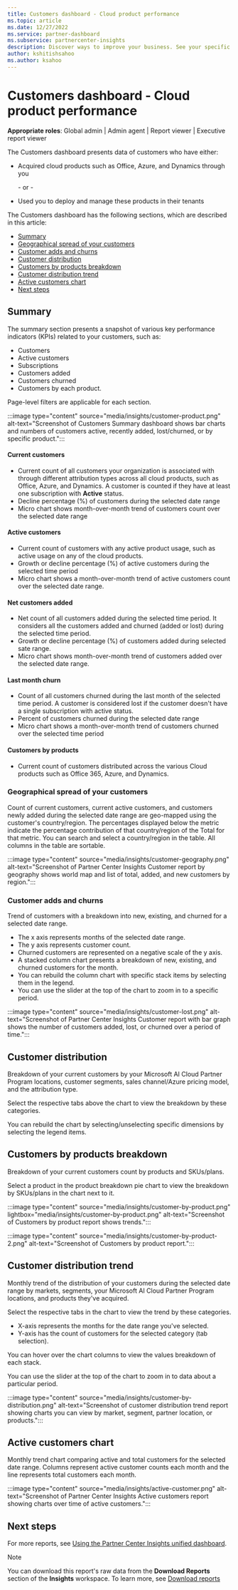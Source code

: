 ```yaml
---
title: Customers dashboard - Cloud product performance
ms.topic: article
ms.date: 12/27/2022
ms.service: partner-dashboard
ms.subservice: partnercenter-insights
description: Discover ways to improve your business. See your specific customer trends by geography, by product, and other attributes.
author: kshitishsahoo
ms.author: ksahoo
---
```


# Customers dashboard - Cloud product performance

**Appropriate roles**: Global admin | Admin agent | Report viewer | Executive report viewer

The Customers dashboard presents data of customers who have either:

- Acquired cloud products such as Office, Azure, and Dynamics through you
  
  \- or \-

- Used you to deploy and manage these products in their tenants

The Customers dashboard has the following sections, which are described in this article:

<!-- no toc -->
- [Summary](#summary)
- [Geographical spread of your customers](#geographical-spread-of-your-customers)
- [Customer adds and churns](#customer-adds-and-churns)
- [Customer distribution](#customer-distribution)
- [Customers by products breakdown](#customers-by-products-breakdown)
- [Customer distribution trend](#customer-distribution-trend)
- [Active customers chart](#active-customers-chart)
- [Next steps](#next-steps)

## Summary

The summary section presents a snapshot of various key performance indicators (KPIs) related to your customers, such as:

- Customers
- Active customers
- Subscriptions
- Customers added
- Customers churned
- Customers by each product.

Page-level filters are applicable for each section.

:::image type="content" source="media/insights/customer-product.png" alt-text="Screenshot of Customers Summary dashboard shows bar charts and numbers of customers active, recently added, lost/churned, or by specific product.":::

#### Current customers

- Current count of all customers your organization is associated with through different attribution types across all cloud products, such as Office, Azure, and Dynamics. A customer is counted if they have at least one subscription with **Active** status.
- Decline percentage (%) of customers during the selected date range
- Micro chart shows month-over-month trend of customers count over the selected date range

#### Active customers

- Current count of customers with any active product usage, such as active usage on any of the cloud products.
- Growth or decline percentage (%) of active customers during the selected time period
- Micro chart shows a month-over-month trend of active customers count over the selected date range.

#### Net customers added

- Net count of all customers added during the selected time period. It considers all the customers added and churned (added or lost) during the selected time period.
- Growth or decline percentage (%) of customers added during selected sate range.
- Micro chart shows month-over-month trend of customers added over the selected date range.

#### Last month churn

- Count of all customers churned during the last month of the selected time period. A customer is considered lost if the customer doesn't have a single subscription with active status.
- Percent of customers churned during the selected date range
- Micro chart shows a month-over-month trend of customers churned over the selected time period

#### Customers by products

- Current count of customers distributed across the various Cloud products such as Office 365, Azure, and Dynamics.

### Geographical spread of your customers

Count of current customers, current active customers, and customers newly added during the selected date range are geo-mapped using the customer's country/region. The percentages displayed below the metric indicate the percentage contribution of that country/region of the Total for that metric. You can search and select a country/region in the table. All columns in the table are sortable.

:::image type="content" source="media/insights/customer-geography.png" alt-text="Screenshot of Partner Center Insights Customer report by geography shows world map and list of total, added, and new customers by region.":::

### Customer adds and churns

Trend of customers with a breakdown into new, existing, and churned for a selected date range.

- The x axis represents months of the selected date range.
- The y axis represents customer count.
- Churned customers are represented on a negative scale of the y axis.
- A stacked column chart presents a breakdown of new, existing, and churned customers for the month.
- You can rebuild the column chart with specific stack items by selecting them in the legend.
- You can use the slider at the top of the chart to zoom in to a specific period.

:::image type="content" source="media/insights/customer-lost.png" alt-text="Screenshot of Partner Center Insights Customer report with bar graph shows the number of customers added, lost, or churned over a period of time.":::

## Customer distribution

Breakdown of your current customers by your Microsoft AI Cloud Partner Program locations, customer segments, sales channel/Azure pricing model, and the attribution type.

Select the respective tabs above the chart to view the breakdown by these categories.

You can rebuild the chart by selecting/unselecting specific dimensions by selecting the legend items.

## Customers by products breakdown

Breakdown of your current customers count by products and SKUs/plans.

Select a product in the product breakdown pie chart to view the breakdown by SKUs/plans in the chart next to it.

:::image type="content" source="media/insights/customer-by-product.png" lightbox="media/insights/customer-by-product.png" alt-text="Screenshot of Customers by product report shows trends.":::

:::image type="content" source="media/insights/customer-by-product-2.png" alt-text="Screenshot of Customers by product report.":::

## Customer distribution trend

Monthly trend of the distribution of your customers during the selected date range by markets, segments, your Microsoft AI Cloud Partner Program locations, and products they've acquired.

Select the respective tabs in the chart to view the trend by these categories.

- X-axis represents the months for the date range you've selected.
- Y-axis has the count of customers for the selected category (tab selection).
  
You can hover over the chart columns to view the values breakdown of each stack.

You can use the slider at the top of the chart to zoom in to data about a particular period.

:::image type="content" source="media/insights/customer-by-distribution.png" alt-text="Screenshot of customer distribution trend report showing charts you can view by market, segment, partner location, or products.":::

## Active customers chart

Monthly trend chart comparing active and total customers for the selected date range. Columns represent active customer counts each month and the line represents total customers each month.

:::image type="content" source="media/insights/active-customer.png" alt-text="Screenshot of Partner Center Insights Active customers report showing charts over time of active customers.":::

## Next steps

For more reports, see [Using the Partner Center Insights unified dashboard](partner-center-insights.md).

> [!NOTE]
> You can download this report's raw data from the **Download Reports** section of the **Insights** workspace. To learn more, see [Download reports](insights-download-reports.md)
